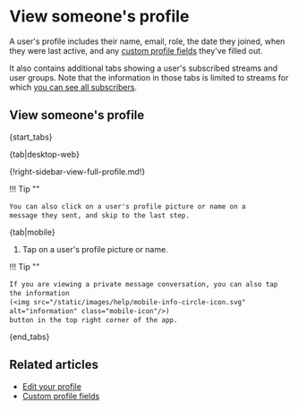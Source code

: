 # View someone's profile

A user's profile includes their name, email, role, the date they joined,
when they were last active, and any
[custom profile fields](/help/custom-profile-fields) they've filled out.

It also contains additional tabs showing a user's subscribed streams
and user groups. Note that the information in those tabs is limited to
streams for which [you can see all subscribers](/help/stream-permissions).

## View someone's profile

{start_tabs}

{tab|desktop-web}

{!right-sidebar-view-full-profile.md!}

!!! Tip ""

    You can also click on a user's profile picture or name on a
    message they sent, and skip to the last step.

{tab|mobile}

1. Tap on a user's profile picture or name.

!!! Tip ""

    If you are viewing a private message conversation, you can also tap the information
    (<img src="/static/images/help/mobile-info-circle-icon.svg" alt="information" class="mobile-icon"/>)
    button in the top right corner of the app.

{end_tabs}

## Related articles

* [Edit your profile](/help/edit-your-profile)
* [Custom profile fields](/help/custom-profile-fields)
